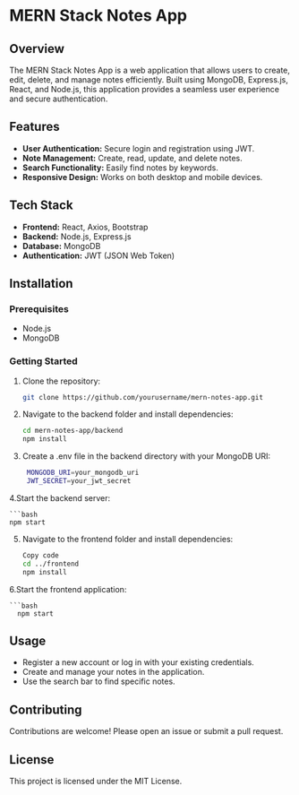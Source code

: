 # MERN Stack Notes App

## Overview

The MERN Stack Notes App is a web application that allows users to create, edit, delete, and manage notes efficiently. Built using MongoDB, Express.js, React, and Node.js, this application provides a seamless user experience and secure authentication.

## Features

- **User Authentication:** Secure login and registration using JWT.
- **Note Management:** Create, read, update, and delete notes.
- **Search Functionality:** Easily find notes by keywords.
- **Responsive Design:** Works on both desktop and mobile devices.

## Tech Stack

- **Frontend:** React, Axios, Bootstrap
- **Backend:** Node.js, Express.js
- **Database:** MongoDB
- **Authentication:** JWT (JSON Web Token)

## Installation

### Prerequisites

- Node.js
- MongoDB

### Getting Started

1. Clone the repository:

   ```bash
   git clone https://github.com/yourusername/mern-notes-app.git
   
2. Navigate to the backend folder and install dependencies:

    ```bash
    cd mern-notes-app/backend
    npm install

3. Create a .env file in the backend directory with your MongoDB URI:
   ```bash
    MONGODB_URI=your_mongodb_uri
    JWT_SECRET=your_jwt_secret

4.Start the backend server:

    ```bash
    npm start
5. Navigate to the frontend folder and install dependencies:

    ```bash
    Copy code
    cd ../frontend
    npm install

6.Start the frontend application:

    ```bash
      npm start

      
## Usage

- Register a new account or log in with your existing credentials.
- Create and manage your notes in the application.
- Use the search bar to find specific notes.

## Contributing

Contributions are welcome! Please open an issue or submit a pull request.

## License

This project is licensed under the MIT License.

